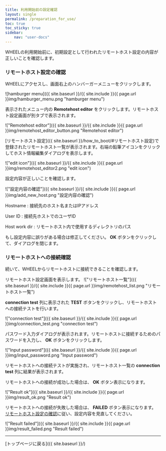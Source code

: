 ```yaml
---
title: 利用開始前の設定確認
layout: single
permalink: /preparation_for_use/
toc: true
toc_sticky: true
sidebar:
    nav: "user-docs"
---
```


WHEELの利用開始前に、初期設定として行われたリモートホスト設定の内容が正しいことを確認します。

### リモートホスト設定の確認
WHEELにアクセスし、画面右上のハンバーガーメニューをクリックします。

![hamburger menu]({{ site.baseurl }}/{{ site.include }}{{ page.url }}img/hamburger_menu.png "hamburger menu")

表示されたメニュー内の __Remotehost editor__ をクリックします。リモートホスト設定画面が別タブで表示されます。

!["Remotehost editor"]({{ site.baseurl }}/{{ site.include }}{{ page.url }}img/remotehost_editor_button.png "Remotehost editor")

[リモートホスト設定]({{ site.baseurl }}/how_to_boot/#リモートホスト設定)で登録されたリモートホスト一覧が表示されます。右端の鉛筆アイコンをクリックしてホスト情報編集ダイアログを表示します。

!["edit icon"]({{ site.baseurl }}/{{ site.include }}{{ page.url }}img/remotehost_editor2.png "edit icon")

設定内容が正しいことを確認します。

!["設定内容の確認"]({{ site.baseurl }}/{{ site.include }}{{ page.url }}img/add_new_host.png "設定内容の確認")

Hostname
: 接続先のホスト名またはIPアドレス

User ID
: 接続先ホストでのユーザID

Host work dir
: リモートホスト内で使用するディレクトリのパス

もし設定内容に誤りがある場合は修正してください。
__OK__ ボタンをクリックして、ダイアログを閉じます。

### リモートホストへの接続確認
続いて、WHEELからリモートホストに接続できることを確認します。

リモートホスト設定画面を表示します。
!["リモートホスト一覧"]({{ site.baseurl }}/{{ site.include }}{{ page.url }}img/remotehost_list.png "リモートホスト一覧")

__connection test__ 列に表示された __TEST__ ボタンをクリックし、リモートホストへの接続テストを行います。

!["connection test"]({{ site.baseurl }}/{{ site.include }}{{ page.url }}img/connection_test.png "connection test")

パスワード入力ダイアログが表示されます。リモートホストに接続するためのパスワードを入力し、 __OK__ ボタンをクリックします。

!["Input password"]({{ site.baseurl }}/{{ site.include }}{{ page.url }}img/input_password.png "Input password")

リモートホストへの接続テストが実施され、リモートホスト一覧の __connection test__ 列に結果が表示されます。


リモートホストへの接続が成功した場合は、 __OK__ ボタン表示になります。

!["Result ok"]({{ site.baseurl }}/{{ site.include }}{{ page.url }}img/result_ok.png "Result ok")

リモートホストへの接続が失敗した場合は、 __FAILED__ ボタン表示になります。  
[リモートホスト設定の確認](#リモートホスト設定の確認)に従い、設定内容を見直してください。

!["Result failed"]({{ site.baseurl }}/{{ site.include }}{{ page.url }}img/result_failed.png "Result failed")




--------
[トップページに戻る]({{ site.baseurl }}/)